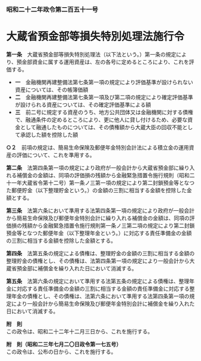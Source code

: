 ### 昭和二十二年政令第二百五十一号  
# 大蔵省預金部等損失特別処理法施行令  
  
**第一条**　大蔵省預金部等損失特別処理法（以下法という。）第一条の規定により、預金部資金に属する運用資産は、左の各号に定めるところにより、これを評価する。  
* **一**　金融機関再建整備法第七条第一項の規定により評価基準が設けられない資産については、その帳簿価額  
* **二**　金融機関再建整備法第七条第一項及び第二項の規定により確定評価基準が設けられる資産については、その確定評価基準による額  
* **三**　前二号に規定する資産のうち、地方公共団体又は金融機関に対する債権で、融通条件の定めるところにより、更に他人に貸し付けるため、必要な資金として融通したものについては、その債権額から大蔵大臣の回収不能として承認した額を控除した額  
  
**○２**　前項の規定は、簡易生命保険及郵便年金特別会計法による積立金の運用資産の評価について、これを準用する。  
  
**第二条**　法第四条第一項の規定により政府が一般会計から大蔵省預金部に繰り入れる補償金の金額は、同項の評価損の残額から金融緊急措置令施行規則（昭和二十一年大蔵省令第十二号）第一条ノ三第一項の規定により第二封鎖預金等となつた郵便貯金（以下整理貯金という。）の金額の三割に相当する金額を控除した金額とする。  
  
**第三条**　法第六条において準用する法第四条第一項の規定により政府が一般会計から簡易生命保険及び郵便年金特別会計に繰り入れる補償金の金額は、同項の評価損の残額から金融緊急措置令施行規則第一条ノ三第二項の規定により第二封鎖預金等となつた郵便年金（以下整理年金という。）に対応する責任準備金の金額の三割に相当する金額を控除した金額とする。  
  
**第四条**　法第五条の規定による債権は、整理貯金の金額の三割に相当する金額の整理貯金の債権とし、その債権は、法第四条第一項の規定により一般会計から大蔵省預金部に補償金を繰り入れた日において消滅する。  
  
**第五条**　法第六条の規定において準用する法第五条の規定による債権は、整理年金に対応する責任準備金の金額の三割に相当する金額の責任準備金に対応する整理年金の債権とし、その債権は、法第六条において準用する法第四条第一項の規定により一般会計から簡易生命保険及び郵便年金特別会計に補償金を繰り入れた日において消滅する。  
  
**附　則**  
この政令は、昭和二十二年十二月三日から、これを施行する。  
  
**附　則（昭和二三年七月二〇日政令第一七五号）**  
この政令は、公布の日から、これを施行する。  
  
